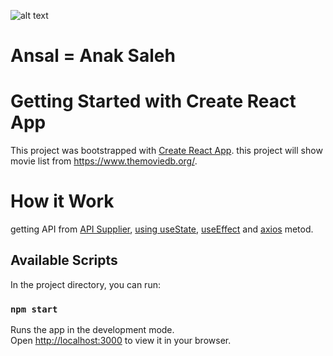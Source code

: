 ![alt text](https://github.com/lordziaga/movie-landing-page-react.js/blob/4e097731d89a885d0e084be2faa21762d6532357/Screenshot%20(11).png?raw=true)
# Ansal = Anak Saleh
# Getting Started with Create React App

This project was bootstrapped with [Create React App](https://github.com/facebook/create-react-app).
this project will show movie list from https://www.themoviedb.org/.

# How it Work

getting API from [API Supplier](https://www.themoviedb.org/settings/api), [using useState](https://www.w3schools.com/react/react_usestate.asp), [useEffect](https://www.w3schools.com/react/react_useeffect.asp) and [axios](https://www.bing.com/ck/a?!&&p=fa5206318ae08735JmltdHM9MTcwMDQzODQwMCZpZ3VpZD0zODIzMGQyNy0zYjZjLTZhNjctM2VkNS0xZTUyM2EzYTZiODQmaW5zaWQ9NTIwMg&ptn=3&ver=2&hsh=3&fclid=38230d27-3b6c-6a67-3ed5-1e523a3a6b84&psq=axios&u=a1aHR0cHM6Ly9heGlvcy1odHRwLmNvbS9kb2NzL2ludHJv&ntb=1) metod.

## Available Scripts

In the project directory, you can run:

### `npm start`

Runs the app in the development mode.\
Open [http://localhost:3000](http://localhost:3000) to view it in your browser.
